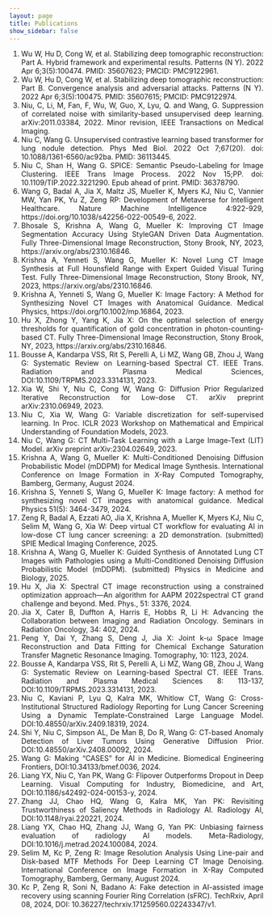 ```yaml
---
layout: page
title: Publications
show_sidebar: false
---
```


1. <div style="text-align: justify">Wu W, Hu D, Cong W, et al. Stabilizing deep tomographic reconstruction: Part A. Hybrid framework and experimental results. Patterns (N Y). 2022 Apr 6;3(5):100474. PMID: 35607623; PMCID: PMC9122961.</div>
2.	<div style="text-align: justify">Wu W, Hu D, Cong W, et al. Stabilizing deep tomographic reconstruction: Part B. Convergence analysis and adversarial attacks. Patterns (N Y). 2022 Apr 6;3(5):100475. PMID: 35607615; PMCID: PMC9122974.</div>
3.	<div style="text-align: justify">Niu, C, Li, M, Fan, F, Wu, W, Guo, X, Lyu, Q. and Wang, G. Suppression of correlated noise with similarity-based unsupervised deep learning. arXiv:2011.03384, 2022. Minor revision, IEEE Transactions on Medical Imaging.</div>
4.	<div style="text-align: justify">Niu C, Wang G. Unsupervised contrastive learning based transformer for lung nodule detection. Phys Med Biol. 2022 Oct 7;67(20). doi: 10.1088/1361-6560/ac92ba. PMID: 36113445.</div>
5.	<div style="text-align: justify">Niu C, Shan H, Wang G. SPICE: Semantic Pseudo-Labeling for Image Clustering. IEEE Trans Image Process. 2022 Nov 15;PP. doi: 10.1109/TIP.2022.3221290. Epub ahead of print. PMID: 36378790.</div>
6.	<div style="text-align: justify">Wang G, Badal A, Jia X, Maltz JS, Mueller K, Myers KJ, Niu C, Vannier MW, Yan PK, Yu Z, Zeng RP: Development of Metaverse for Intelligent Healthcare. Nature Machine Intelligence 4:922-929, https://doi.org/10.1038/s42256-022-00549-6, 2022.</div>
7.	<div style="text-align: justify">Bhosale S, Krishna A, Wang G, Mueller K: Improving CT Image Segmentation Accuracy Using StyleGAN Driven Data Augmentation. Fully Three-Dimensional Image Reconstruction, Stony Brook, NY, 2023, https://arxiv.org/abs/2310.16846.</div>
8.	<div style="text-align: justify">Krishna A, Yenneti S, Wang G, Mueller K: Novel Lung CT Image Synthesis at Full Hounsfield Range with Expert Guided Visual Turing Test. Fully Three-Dimensional Image Reconstruction, Stony Brook, NY, 2023, https://arxiv.org/abs/2310.16846.</div>
9.	<div style="text-align: justify">Krishna A, Yenneti S, Wang G, Mueller K: Image Factory: A Method for Synthesizing Novel CT Images with Anatomical Guidance. Medical Physics, https://doi.org/10.1002/mp.16864, 2023.</div>
10.	<div style="text-align: justify">Hu X, Zhong Y, Yang K, Jia X: On the optimal selection of energy thresholds for quantification of gold concentration in photon-counting-based CT. Fully Three-Dimensional Image Reconstruction, Stony Brook, NY, 2023, https://arxiv.org/abs/2310.16846.</div>
11.	<div style="text-align: justify">Bousse A, Kandarpa VSS, Rit S, Perelli A, Li MZ, Wang GB, Zhou J, Wang G: Systematic Review on Learning-based Spectral CT. IEEE Trans. Radiation and Plasma Medical Sciences, DOI:10.1109/TRPMS.2023.3314131, 2023.</div>
12.	<div style="text-align: justify">Xia W, Shi Y, Niu C, Cong W, Wang G: Diffusion Prior Regularized Iterative Reconstruction for Low-dose CT. arXiv preprint arXiv:2310.06949, 2023.</div>
13.	<div style="text-align: justify">Niu C, Xia W, Wang G: Variable discretization for self-supervised learning. In Proc. ICLR 2023 Workshop on Mathematical and Empirical Understanding of Foundation Models, 2023.</div>
14.	<div style="text-align: justify">Niu C, Wang G: CT Multi-Task Learning with a Large Image-Text (LIT) Model. arXiv preprint arXiv:2304.02649, 2023.</div>
15.	<div style="text-align: justify">Krishna A, Wang G, Mueller K: Multi-Conditioned Denoising Diffusion Probabilistic Model (mDDPM) for Medical Image Synthesis. International Conference on Image Formation in X-Ray Computed Tomography, Bamberg, Germany, August 2024.</div>
16.	<div style="text-align: justify">Krishna S, Yenneti S, Wang G, Mueller K: Image factory: A method for synthesizing novel CT images with anatomical guidance. Medical Physics 51(5): 3464-3479, 2024.</div>
17.	<div style="text-align: justify">Zeng R, Badal A, Ezzati AO, Jia X, Krishna A, Mueller K, Myers KJ, Niu C, Selim M, Wang G, Xia W: Deep virtual CT workflow for evaluating AI in low-dose CT lung cancer screening: a 2D demonstration. (submitted) SPIE Medical Imaging Conference, 2025.</div>
18.	<div style="text-align: justify">Krishna A, Wang G, Mueller K: Guided Synthesis of Annotated Lung CT Images with Pathologies using a Multi-Conditioned Denoising Diffusion Probabilistic Model (mDDPM). (submitted) Physics in Medicine and Biology, 2025.</div>
19.	<div style="text-align: justify">Hu X, Jia X: Spectral CT image reconstruction using a constrained optimization approach—An algorithm for AAPM 2022spectral CT grand challenge and beyond. Med. Phys., 51: 3376, 2024.</div>
20.	<div style="text-align: justify">Jia X, Cater B, Duffton A, Harris E, Hobbs R, Li H: Advancing the Collaboration between Imaging and Radiation Oncology. Seminars in Radiation Oncology, 34: 402, 2024.</div>
21.	<div style="text-align: justify">Peng Y, Dai Y, Zhang S, Deng J, Jia X: Joint k-ω Space Image Reconstruction and Data Fitting for Chemical Exchange Saturation Transfer Magnetic Resonance Imaging. Tomography, 10: 1123, 2024.</div>
22.	<div style="text-align: justify">Bousse A, Kandarpa VSS, Rit S, Perelli A, Li MZ, Wang GB, Zhou J, Wang G: Systematic Review on Learning-based Spectral CT. IEEE Trans. Radiation and Plasma Medical Sciences 8: 113-137, DOI:10.1109/TRPMS.2023.3314131, 2023.</div>
23.	<div style="text-align: justify">Niu C, Kaviani P, Lyu Q, Kalra MK, Whitlow CT, Wang G: Cross-Institutional Structured Radiology Reporting for Lung Cancer Screening Using a Dynamic Template-Constrained Large Language Model. DOI:10.48550/arXiv.2409.18319, 2024.</div>
24.	<div style="text-align: justify">Shi Y, Niu C, Simpson AL, De Man B, Do R, Wang G: CT-based Anomaly Detection of Liver Tumors Using Generative Diffusion Prior. DOI:10.48550/arXiv.2408.00092, 2024.</div>
25.	<div style="text-align: justify">Wang G: Making “CASES” for AI in Medicine. Biomedical Engineering Frontiers, DOI:10.34133/bmef.0036, 2024.</div>
26.	<div style="text-align: justify">Liang YX, Niu C, Yan PK, Wang G: Flipover Outperforms Dropout in Deep Learning. Visual Computing for Industry, Biomedicine, and Art, DOI:10.1186/s42492-024-00153-y, 2024.</div>
27.	<div style="text-align: justify">Zhang JJ, Chao HQ, Wang G, Kalra MK, Yan PK: Revisiting Trustworthiness of Saliency Methods in Radiology AI. Radiology AI, DOI:10.1148/ryai.220221, 2024.</div>
28.	<div style="text-align: justify">Liang YX, Chao HQ, Zhang JJ, Wang G, Yan PK: Unbiasing fairness evaluation of radiology AI models. Meta-Radiology, DOI:10.1016/j.metrad.2024.100084, 2024.</div>
29.	<div style="text-align: justify">Selim M, Kc P, Zeng R: Image Resolution Analysis Using Line-pair and Disk-based MTF Methods For Deep Learning CT Image Denoising. International Conference on Image Formation in X-Ray Computed Tomography, Bamberg, Germany, August 2024.</div>
30.	<div style="text-align: justify">Kc P, Zeng R, Soni N, Badano A: Fake detection in AI-assisted image recovery using scanning Fourier Ring Correlation (sFRC). TechRxiv, April 08, 2024, DOI: 10.36227/techrxiv.171259560.02243347/v1.</div>
